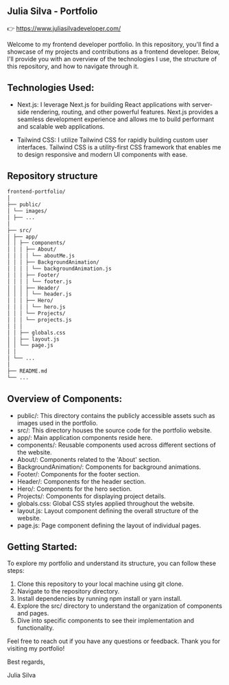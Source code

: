 ## Julia Silva - Portfolio

👉 https://www.juliasilvadeveloper.com/

Welcome to my frontend developer portfolio. In this repository, you'll find a showcase of my projects and contributions as a frontend developer. Below, I'll provide you with an overview of the technologies I use, the structure of this repository, and how to navigate through it.

## Technologies Used:

-   Next.js: I leverage Next.js for building React applications with server-side rendering, routing, and other powerful features. Next.js provides a seamless development experience and allows me to build performant and scalable web applications.

-   Tailwind CSS: I utilize Tailwind CSS for rapidly building custom user interfaces. Tailwind CSS is a utility-first CSS framework that enables me to design responsive and modern UI components with ease.

## Repository structure

```bash
frontend-portfolio/
│
├── public/
│ └── images/
│ ├── ...
│
├── src/
│ ├── app/
│ │ ├── components/
│ │ │ ├── About/
│ │ │ │ └── aboutMe.js
│ │ │ ├── BackgroundAnimation/
│ │ │ │ └── backgroundAnimation.js
│ │ │ ├── Footer/
│ │ │ │ └── footer.js
│ │ │ ├── Header/
│ │ │ │ └── header.js
│ │ │ ├── Hero/
│ │ │ │ └── hero.js
│ │ │ └── Projects/
│ │ │ └── projects.js
│ │ │
│ │ ├── globals.css
│ │ ├── layout.js
│ │ └── page.js
│ │
│ └── ...
│
├── README.md
└── ...

```

## Overview of Components:

-   public/: This directory contains the publicly accessible assets such as images used in the portfolio.
-   src/: This directory houses the source code for the portfolio website.
-   app/: Main application components reside here.
-   components/: Reusable components used across different sections of the website.
-   About/: Components related to the 'About' section.
-   BackgroundAnimation/: Components for background animations.
-   Footer/: Components for the footer section.
-   Header/: Components for the header section.
-   Hero/: Components for the hero section.
-   Projects/: Components for displaying project details.
-   globals.css: Global CSS styles applied throughout the website.
-   layout.js: Layout component defining the overall structure of the website.
-   page.js: Page component defining the layout of individual pages.

## Getting Started:

To explore my portfolio and understand its structure, you can follow these steps:

1. Clone this repository to your local machine using git clone.
2. Navigate to the repository directory.
3. Install dependencies by running npm install or yarn install.
4. Explore the src/ directory to understand the organization of components and pages.
5. Dive into specific components to see their implementation and functionality.

Feel free to reach out if you have any questions or feedback. Thank you for visiting my portfolio!

Best regards,

Julia Silva
